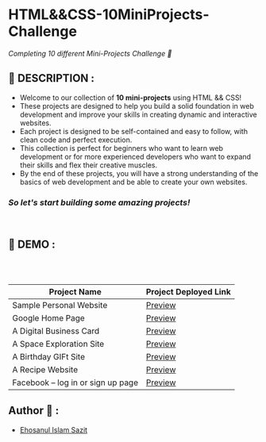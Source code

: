 # HTML&&CSS-10MiniProjects-Challenge

_Completing 10 different Mini-Projects Challenge 🚀_

## 📙 DESCRIPTION :

- Welcome to our collection of **10 mini-projects** using HTML && CSS!
- These projects are designed to help you build a solid foundation in web development and improve your skills in creating dynamic and interactive websites.
- Each project is designed to be self-contained and easy to follow, with clean code and perfect execution.
- This collection is perfect for beginners who want to learn web development or for more experienced developers who want to expand their skills and flex their creative muscles.
- By the end of these projects, you will have a strong understanding of the basics of web development and be able to create your own websites.

<h3><em>So let's start building some amazing projects!</em></h3>
<br>

## 📸 DEMO :

<br><br>

| Project Name                      | Project Deployed Link                                                                  |
| --------------------------------- | -------------------------------------------------------------------------------------- |
| Sample Personal Website           | [Preview](https://sazit96.github.io/HTML-And-CSS-Projects/SamplePersonalWebsite/)      |
| Google Home Page                  | [Preview](https://sazit96.github.io/HTML-And-CSS-Projects/Googleweb/)                  |
| A Digital Business Card           | [Preview](https://sazit96.github.io/HTML-And-CSS-Projects/BuildADigitalBusinessCard/)  |
| A Space Exploration Site          | [Preview](https://sazit96.github.io/HTML-And-CSS-Projects/BuildASpaceExplorationSite/) |
| A Birthday GIFt Site              | [Preview](https://sazit96.github.io/HTML-And-CSS-Projects/BuildABirthdayGIFtSite/)     |
| A Recipe Website                  | [Preview](https://sazit96.github.io/HTML-And-CSS-Projects/ARecipeWebsite/)             |
| Facebook – log in or sign up page | [Preview](https://sazit96.github.io/HTML-And-CSS-Projects/FacebookLoginPage/)          |

## Author 👋 :

- [Ehosanul Islam Sazit](https://github.com/sazit96)
